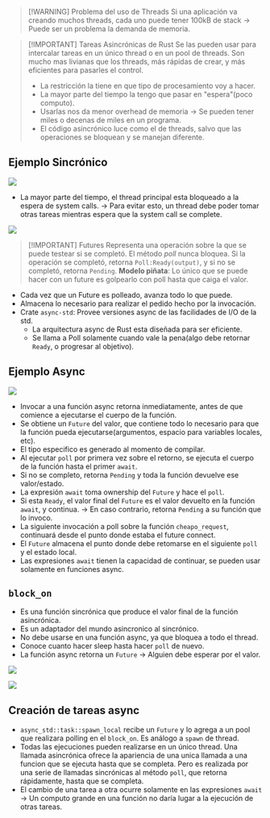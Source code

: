  > [!WARNING] Problema del uso de Threads
> Si una aplicación va creando muchos threads, cada uno puede tener 100kB de stack -> Puede ser un problema la demanda de memoria.


> [!IMPORTANT] Tareas Asincrónicas de Rust
> Se las pueden usar para intercalar tareas en un único thread o en un pool de threads.
> Son mucho mas livianas que los threads, más rápidas de crear, y más eficientes para pasarles el control.
> - La restricción la tiene en que tipo de procesamiento voy a hacer.
> - La mayor parte del tiempo la tengo que pasar en "espera"(poco computo).
> - Usarlas nos da menor overhead de memoria -> Se pueden tener miles o decenas de miles en un programa.
> - El código asincrónico luce como el de threads, salvo que las operaciones se bloquean y se manejan diferente.

## Ejemplo Sincrónico

![](Programación%20Concurrente/img%20concu/Pasted%20image%2020241002173225.png)

- La mayor parte del tiempo, el thread principal esta bloqueado a la espera de system calls. -> Para evitar esto, un thread debe poder tomar otras tareas mientras espera que la system call se complete.

![](Programación%20Concurrente/img%20concu/Pasted%20image%2020241002173337.png)



> [!IMPORTANT] Futures
> Representa una operación sobre la que se puede testear si se completó.
> El método *poll* nunca bloquea.
> Si la operación se completó, retorna `Poll:Ready(output)`, y si no se completó, retorna `Pending`.
> **Modelo piñata**: Lo único que se puede hacer con un future es golpearlo con poll hasta que caiga el valor.

- Cada vez que un Future es polleado, avanza todo lo que puede.
- Almacena lo necesario para realizar el pedido hecho por la invocación.
- Crate `async-std`: Provee versiones async de las facilidades de I/O de la std.
	- La arquitectura async de Rust esta diseñada para ser eficiente.
	- Se llama a Poll solamente cuando vale la pena(algo debe retornar `Ready`, o progresar al objetivo).


## Ejemplo Async

![](Programación%20Concurrente/img%20concu/Pasted%20image%2020241002174038.png)

- Invocar a una función async retorna inmediatamente, antes de que comience a ejecutarse el cuerpo de la función.
- Se obtiene un `Future` del valor, que contiene todo lo necesario para que la función pueda ejecutarse(argumentos, espacio para variables locales, etc).
- El tipo especifico es generado al momento de compilar.
- Al ejecutar `poll` por primera vez sobre el retorno, se ejecuta el cuerpo de la función hasta el primer `await`.
- Si no se completo, retorna `Pending` y toda la función devuelve ese valor/estado.
- La expresión `await` toma ownership del `Future` y hace el `poll`.
- Si esta `Ready`, el valor final del `Future` es el valor devuelto en la función `await`, y continua. -> En caso contrario, retorna `Pending` a su función que lo invoco.
- La siguiente invocación a poll sobre la función `cheapo_request`, continuará desde el punto donde estaba el future connect.
- El `Future` almacena el punto donde debe retomarse en el siguiente `poll` y el estado local.
- Las expresiones `await` tienen la capacidad de continuar, se pueden usar solamente en funciones async.


## `block_on`
- Es una función sincrónica que produce el valor final de la función asincrónica.
- Es un adaptador del mundo asincronico al sincrónico.
- No debe usarse en una función async, ya que bloquea a todo el thread.
- Conoce cuanto hacer sleep hasta hacer `poll` de nuevo.
- La función async retorna un `Future` -> Alguien debe esperar por el valor.

![](Programación%20Concurrente/img%20concu/Pasted%20image%2020241002174751.png)


![](Programación%20Concurrente/img%20concu/Pasted%20image%2020241002174958.png)


## Creación de tareas async
- `async_std::task::spawn_local` recibe un `Future` y lo agrega a un pool que realizara polling en el `block_on`. Es análogo a `spawn` de thread.
- Todas las ejecuciones pueden realizarse en un único thread. Una llamada asincrónica ofrece la apariencia de una unica llamada a una funcion que se ejecuta hasta que se completa. Pero es realizada por una serie de llamadas sincrónicas al método `poll`, que retorna rápidamente, hasta que se completa.
- El cambio de una tarea a otra ocurre solamente en las expresiones `await` -> Un computo grande en una función no daría lugar a la ejecución de otras tareas.